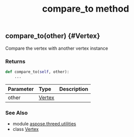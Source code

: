 ﻿---
title: compare_to method
second_title: Aspose.3D for Python via .NET API References
description: 
type: docs
weight: 20
url: /python-net/aspose.threed.utilities/vertex/compare_to/
is_root: false
---

## compare_to(other) {#Vertex}

Compare the vertex with another vertex instance

### Returns 





```python
def compare_to(self, other):
    ...
```


| Parameter | Type | Description |
| :- | :- | :- |
| other | [Vertex](/3d/python-net/aspose.threed.utilities/vertex) |  |



### See Also
* module [aspose.threed.utilities](../../)
* class [Vertex](/3d/python-net/aspose.threed.utilities/vertex)
